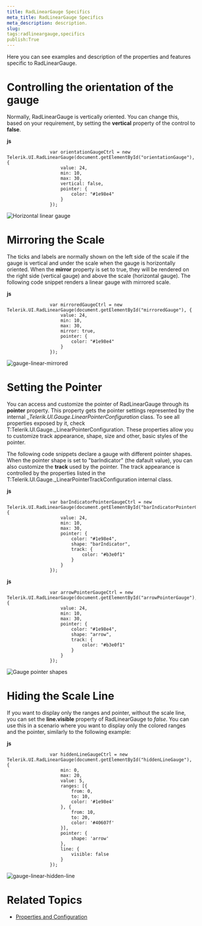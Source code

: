 ```yaml
---
title: RadLinearGauge Specifics
meta_title: RadLinearGauge Specifics
meta_description: description.
slug: 
tags:radlineargauge,specifics
publish:True
---
```



Here you can see examples and description of the properties and features specific to RadLinearGauge.

# Controlling the orientation of the gauge

Normally, RadLinearGauge is vertically oriented. You can change this, based on your requirement, by setting the
					__vertical__ property of the control to __false__.
				


 __js__
    


					var orientationGaugeCtrl = new Telerik.UI.RadLinearGauge(document.getElementById("orientationGauge"), {
						value: 24,
						min: 10,
						max: 30,
						vertical: false,
						pointer: {
							color: "#1e98e4"
						}
					});

![Horizontal linear gauge](../Media/Controls\Gauge\gauge-linear-horizontal.png)

# Mirroring the Scale

The ticks and labels are normally shown on the left side of the scale if the gauge is vertical and under the scale  when the gauge is horizontally oriented.
					When the __mirror__ property is set to true, they will be rendered on the right side (vertical gauge) and above the scale
					(horizontal gauge). The following code snippet renders a linear gauge with mirrored scale.
				


 __js__
    


					var mirroredGaugeCtrl = new Telerik.UI.RadLinearGauge(document.getElementById("mirroredGauge"), {
						value: 24,
						min: 10,
						max: 30,
						mirror: true,
						pointer: {
							color: "#1e98e4"
						}
					});

![gauge-linear-mirrored](../Media/Controls\Gauge\gauge-linear-mirrored.png)

# Setting the Pointer

You can access and customize the pointer of RadLinearGauge through its __pointer__ property. This property gets the pointer settings
					represented by the internal __Telerik.UI.Gauge._LinearPointerConfiguration__ class.
					To see all properties exposed by it, check T:Telerik.UI.Gauge._LinearPointerConfiguration. These properties
					allow you to customize track appearance, shape, size and other, basic styles of the pointer.
				

The following code snippets declare a gauge with different pointer shapes. When the pointer shape is set to "barIndicator" (the dafault value), you can
					also customize the __track__ used by the pointer. The track appearance is controlled by the properties listed in the
					T:Telerik.UI.Gauge._LinearPointerTrackConfiguration internal class.
				


 __js__
    


					var barIndicatorPointerGaugeCtrl = new Telerik.UI.RadLinearGauge(document.getElementById("barIndicatorPointerGauge"), {
						value: 24,
						min: 10,
						max: 30,
						pointer: {
							color: "#1e98e4",
							shape: "barIndicator",
							track: {
								color: "#b3e0f1"
							}
						}
					});




 __js__
    


					var arrowPointerGaugeCtrl = new Telerik.UI.RadLinearGauge(document.getElementById("arrowPointerGauge"), {
						value: 24,
						min: 10,
						max: 30,
						pointer: {
							color: "#1e98e4",
							shape: "arrow",
							track: {
								color: "#b3e0f1"
							}
						}
					});

![Gauge pointer shapes](../Media/Controls\Gauge\gauge-linear-pointers.png)

# Hiding the Scale Line

If you want to display only the ranges and pointer, without the scale line, you can set the __line.visible__ property
					of RadLinearGauge to *false*. You can use this in a scenario where you want to display only the colored ranges
					and the pointer, similarly to the following example:
				


 __js__
    


					var hiddenLineGaugeCtrl = new Telerik.UI.RadLinearGauge(document.getElementById("hiddenLineGauge"), {
						min: 0,
						max: 20,
						value: 5,
						ranges: [{
							from: 0,
							to: 10,
							color: '#1e98e4'
						}, {
							from: 10,
							to: 20,
							color: '#40607f'
						}],
						pointer: {
							shape: 'arrow'
						},
						line: {
							visible: false
						}
					});

![gauge-linear-hidden-line](../Media/Controls\Gauge\gauge-linear-hidden-line.png)

# Related Topics

 * [Properties and Configuration]({{slug:properties-and-configuration}})
